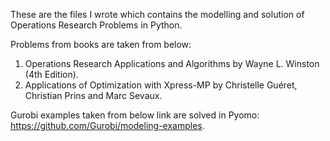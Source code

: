 These are the files I wrote which contains the modelling and solution of Operations Research Problems in Python.

Problems from books are taken from below: 
1. Operations Research Applications and Algorithms by Wayne L. Winston (4th Edition).
2. Applications of Optimization with Xpress-MP by Christelle Guéret, Christian Prins and Marc Sevaux.

Gurobi examples taken from below link are solved in Pyomo: 
https://github.com/Gurobi/modeling-examples.
